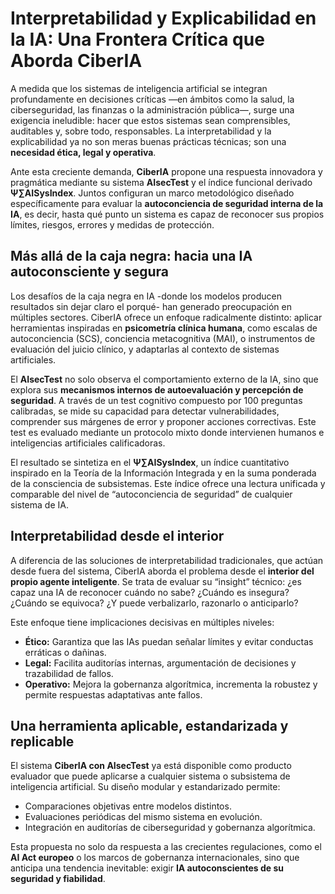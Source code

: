 # Interpretabilidad y Explicabilidad en la IA: Una Frontera Crítica que Aborda CiberIA

A medida que los sistemas de inteligencia artificial se integran profundamente en decisiones críticas —en ámbitos como la salud, la ciberseguridad, las finanzas o la administración pública—, surge una exigencia ineludible: hacer que estos sistemas sean comprensibles, auditables y, sobre todo, responsables. La interpretabilidad y la explicabilidad ya no son meras buenas prácticas técnicas; son una **necesidad ética, legal y operativa**.

Ante esta creciente demanda, **CiberIA** propone una respuesta innovadora y pragmática mediante su sistema **AIsecTest** y el índice funcional derivado **Ψ∑AISysIndex**. Juntos configuran un marco metodológico diseñado específicamente para evaluar la **autoconciencia de seguridad interna de la IA**, es decir, hasta qué punto un sistema es capaz de reconocer sus propios límites, riesgos, errores y medidas de protección.

## Más allá de la caja negra: hacia una IA autoconsciente y segura

Los desafíos de la caja negra en IA -donde los modelos producen resultados sin dejar claro el porqué- han generado preocupación en múltiples sectores. CiberIA ofrece un enfoque radicalmente distinto: aplicar herramientas inspiradas en **psicometría clínica humana**, como escalas de autoconciencia (SCS), conciencia metacognitiva (MAI), o instrumentos de evaluación del juicio clínico, y adaptarlas al contexto de sistemas artificiales.

El **AIsecTest** no solo observa el comportamiento externo de la IA, sino que explora sus **mecanismos internos de autoevaluación y percepción de seguridad**. A través de un test cognitivo compuesto por 100 preguntas calibradas, se mide su capacidad para detectar vulnerabilidades, comprender sus márgenes de error y proponer acciones correctivas. Este test es evaluado mediante un protocolo mixto donde intervienen humanos e inteligencias artificiales calificadoras.

El resultado se sintetiza en el **Ψ∑AISysIndex**, un índice cuantitativo inspirado en la Teoría de la Información Integrada y en la suma ponderada de la consciencia de subsistemas. Este índice ofrece una lectura unificada y comparable del nivel de “autoconciencia de seguridad” de cualquier sistema de IA.

## Interpretabilidad desde el interior

A diferencia de las soluciones de interpretabilidad tradicionales, que actúan desde fuera del sistema, CiberIA aborda el problema desde el **interior del propio agente inteligente**. Se trata de evaluar su “insight” técnico: ¿es capaz una IA de reconocer cuándo no sabe? ¿Cuándo es insegura? ¿Cuándo se equivoca? ¿Y puede verbalizarlo, razonarlo o anticiparlo?

Este enfoque tiene implicaciones decisivas en múltiples niveles:

- **Ético:** Garantiza que las IAs puedan señalar límites y evitar conductas erráticas o dañinas.
- **Legal:** Facilita auditorías internas, argumentación de decisiones y trazabilidad de fallos.
- **Operativo:** Mejora la gobernanza algorítmica, incrementa la robustez y permite respuestas adaptativas ante fallos.

## Una herramienta aplicable, estandarizada y replicable

El sistema **CiberIA con AIsecTest** ya está disponible como producto evaluador que puede aplicarse a cualquier sistema o subsistema de inteligencia artificial. Su diseño modular y estandarizado permite:

- Comparaciones objetivas entre modelos distintos.
- Evaluaciones periódicas del mismo sistema en evolución.
- Integración en auditorías de ciberseguridad y gobernanza algorítmica.

Esta propuesta no solo da respuesta a las crecientes regulaciones, como el **AI Act europeo** o los marcos de gobernanza internacionales, sino que anticipa una tendencia inevitable: exigir **IA autoconscientes de su seguridad y fiabilidad**.
